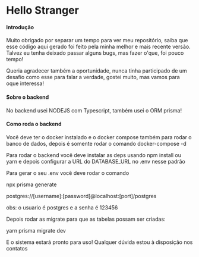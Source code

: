 # Hello Stranger

#### Introdução


Muito obrigado por separar um tempo para ver meu repositório, saiba que esse código aqui gerado foi feito pela minha melhor e mais recente versão. Talvez eu tenha deixado passar alguns bugs, mas fazer o'que, foi pouco tempo! 

Queria agradecer também a oportunidade, nunca tinha participado de um desafio como esse para falar a verdade, gostei muito, mas vamos para oque interessa!

#### Sobre o backend

No backend usei NODEJS com Typescript, também usei o ORM prisma!

#### Como roda o backend

Você deve ter o docker instalado e o docker compose também para rodar o banco de dados, depois é somente rodar o comando docker-compose -d 

Para rodar o backend você deve instalar as deps usando npm install ou yarn e depois configurar a URL do DATABASE_URL no .env nesse padrão

Para gerar o seu .env você deve rodar o comando 

npx prisma generate

postgres://[username]:[password]@localhost:[port]/postgres

obs: o usuario é postgres e a senha é 123456

Depois rodar as migrate para que as tabelas possam ser criadas:

yarn prisma migrate dev

E o sistema estará pronto para uso! Qualquer dúvida estou à disposição nos contatos




